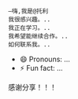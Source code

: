     –嗨,我是@托利
    我很感兴趣。..
    我正在学习。..
    我希望能继续合作。..
    如何联系我。..
   - 😄 Pronouns: ...
  - ⚡ Fun fact: ...

<!---
Tyljz800801/2127ljz800801是一个全卡特殊的存储库,因为它的`准备就绪.md'(这个文件)出现在你的giucb档案中。
您可以点击预览链接查看您的更改。
--->感谢分享！！！

